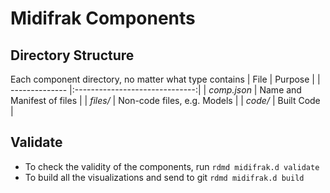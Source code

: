 # Midifrak Components
## Directory Structure
Each component directory, no matter what type contains
| File           |      Purpose                   |
| -------------- |:------------------------------:|
| *comp.json*    |  Name and Manifest of files    |
| *files/*       |    Non-code files, e.g. Models |
| *code/*        | Built Code                     |
## Validate 
* To check the validity of the components, run `rdmd midifrak.d validate`
* To build all the visualizations and send to git `rdmd midifrak.d build`